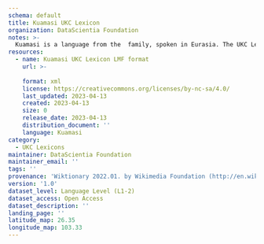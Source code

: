 ```yaml
---
schema: default
title: Kuamasi UKC Lexicon
organization: DataScientia Foundation
notes: >-
  Kuamasi is a language from the  family, spoken in Eurasia. The UKC Lexicon of Kuamasi is represented as a lexico-semantic network. It consists of words, word senses, synsets, as well as sense-level and synset-level relationships.
resources:
  - name: Kuamasi UKC Lexicon LMF format
    url: >-
      
    format: xml
    license: https://creativecommons.org/licenses/by-nc-sa/4.0/
    last_updated: 2023-04-13
    created: 2023-04-13
    size: 0
    release_date: 2023-04-13
    distribution_document: ''
    language: Kuamasi
category:
  - UKC Lexicons
maintainer: DataScientia Foundation
maintainer_email: ''
tags: ''
provenance: 'Wiktionary 2022.01. by Wikimedia Foundation (http://en.wiktionary.org); Princeton WordNet 2.1 by Princeton University (https://wordnet.princeton.edu)'
version: '1.0'
dataset_level: Language Level (L1-2)
dataset_access: Open Access
dataset_description: ''
landing_page: ''
latitude_map: 26.35
longitude_map: 103.33
---
```

